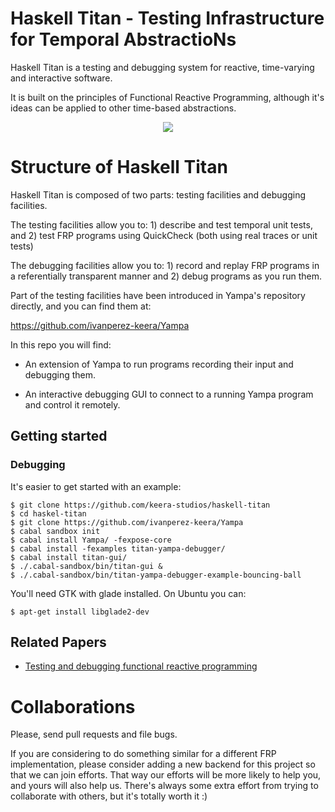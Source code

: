 # Haskell Titan - Testing Infrastructure for Temporal AbstractioNs

Haskell Titan is a testing and debugging system for reactive, time-varying and
interactive software.

It is built on the principles of Functional Reactive Programming, although it's
ideas can be applied to other time-based abstractions.

<div style="text-align:center"><img src ="https://raw.githubusercontent.com/keera-studios/haskell-titan/develop/docs/debugger.gif" /></div>

# Structure of Haskell Titan

Haskell Titan is composed of two parts: testing facilities and debugging
facilities.

The testing facilities allow you to: 1) describe and test temporal unit
tests, and 2) test FRP programs using QuickCheck (both using real traces or
unit tests)

The debugging facilities allow you to: 1) record and replay FRP programs in a
referentially transparent manner and 2) debug programs as you run them.

Part of the testing facilities have been introduced in Yampa's repository
directly, and you can find them at:

https://github.com/ivanperez-keera/Yampa

In this repo you will find:

- An extension of Yampa to run programs recording their input and debugging
  them.

- An interactive debugging GUI to connect to a running Yampa program and
  control it remotely.

## Getting started

### Debugging

It's easier to get started with an example:

```
$ git clone https://github.com/keera-studios/haskell-titan
$ cd haskel-titan
$ git clone https://github.com/ivanperez-keera/Yampa
$ cabal sandbox init
$ cabal install Yampa/ -fexpose-core
$ cabal install -fexamples titan-yampa-debugger/
$ cabal install titan-gui/
$ ./.cabal-sandbox/bin/titan-gui &
$ ./.cabal-sandbox/bin/titan-yampa-debugger-example-bouncing-ball
```

You'll need GTK with glade installed. On Ubuntu you can:
```
$ apt-get install libglade2-dev
```

## Related Papers

- [Testing and debugging functional reactive programming](https://dl.acm.org/citation.cfm?id=3110246)

# Collaborations

Please, send pull requests and file bugs.

If you are considering to do something similar for a different FRP
implementation, please consider adding a new backend for this project so that
we can join efforts. That way our efforts will be more likely to help you, and
yours will also help us. There's always some extra effort from trying to
collaborate with others, but it's totally worth it :)
